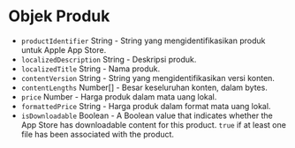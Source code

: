 # Objek Produk

* `productIdentifier` String - String yang mengidentifikasikan produk untuk Apple App Store.
* `localizedDescription` String - Deskripsi produk.
* `localizedTitle` String - Nama produk.
* `contentVersion` String - String yang mengidentifikasikan versi konten.
* `contentLengths` Number[] - Besar keseluruhan konten, dalam bytes.
* `price` Number - Harga produk dalam mata uang lokal.
* `formattedPrice` String - Harga produk dalam format mata uang lokal.
* `isDownloadable` Boolean - A Boolean value that indicates whether the App Store has downloadable content for this product. `true` if at least one file has been associated with the product.